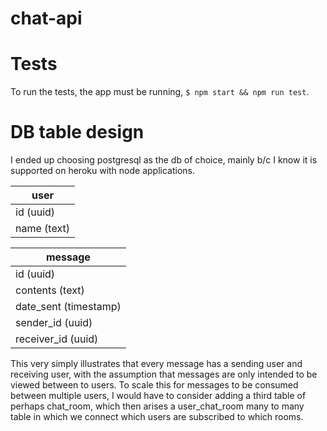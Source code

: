 # chat-api

# Tests
To run the tests, the app must be running, `$ npm start && npm run test`.

# DB table design
I ended up choosing postgresql as the db of choice, mainly b/c I know it is supported on heroku with node applications.

| user        |
| ------------|
| id (uuid)   |
| name (text) |

| message               |
| ----------------------|
| id (uuid)             |
| contents (text)       |
| date_sent (timestamp) |
| sender_id (uuid)      |
| receiver_id (uuid)    |

This very simply illustrates that every message has a sending user and receiving user, with the assumption that messages are only intended to be viewed between to users.
To scale this for messages to be consumed between multiple users, I would have to consider adding a third table of perhaps chat_room, which then arises a user_chat_room many to many table in which we connect which users are subscribed to which rooms.
